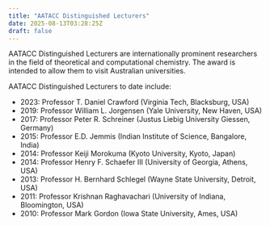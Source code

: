 ```yaml
---
title: "AATACC Distinguished Lecturers"
date: 2025-08-13T03:28:25Z
draft: false
---
```


AATACC Distinguished Lecturers are internationally prominent researchers in the field of theoretical and computational chemistry. The award is intended to allow them to visit Australian universities. 

AATACC Distinguished Lecturers to date include:

*   2023: Professor T. Daniel Crawford (Virginia Tech, Blacksburg, USA)
*   2019: Professor William L. Jorgensen (Yale University, New Haven, USA)
*   2017: Professor Peter R. Schreiner (Justus Liebig University Giessen, Germany)
*   2015: Professor E.D. Jemmis (Indian Institute of Science, Bangalore, India)
*   2014: Professor Keiji Morokuma (Kyoto University, Kyoto, Japan)
*   2014: Professor Henry F. Schaefer III (University of Georgia, Athens, USA)
*   2013: Professor H. Bernhard Schlegel (Wayne State University, Detroit, USA)
*   2011: Professor Krishnan Raghavachari (University of Indiana, Bloomington, USA)
*   2010: Professor Mark Gordon (Iowa State University, Ames, USA)

